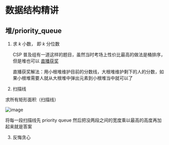 # 数据结构精讲

## 堆/priority_queue

1. 求 $k$ 小数， 即 $k$ 分位数 

	CSP 普及组有一道这样的题目，虽然当时考场上性价比最高的做法是桶排序，但是堆也可以 [直播获奖](https://www.luogu.com.cn/problem/P7072)

	直播获奖解法：用小根堆维护目前的分数线，大根堆维护剩下的人的分数，如果小根堆需要人就从大根堆中弹出元素到小根堆当中就可以了
	
2. 扫描线

求所有矩形面积（扫描线）

![image](https://user-images.githubusercontent.com/107249565/193509057-2d9bc191-1105-448e-afdf-d4ff1d395dcd.png)

将每一段扫描线先 priority queue 然后把没两段之间的宽度乘以最高的高度再加起来就是答案

3. 反悔贪心






